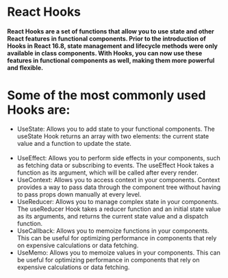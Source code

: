 # React Hooks
#### React Hooks are a set of functions that allow you to use state and other React features in functional components. Prior to the introduction of Hooks in React 16.8, state management and lifecycle methods were only available in class components. With Hooks, you can now use these features in functional components as well, making them more powerful and flexible.

# Some of the most commonly used Hooks are:
<ul>
  <li>UseState: Allows you to add state to your functional components. The useState Hook returns an array with two elements: the current state value and a function to update the state.</li>
  <br/>
  <li>UseEffect: Allows you to perform side effects in your components, such as fetching data or subscribing to events. The useEffect Hook takes a function as its argument, which will be called after every render.</li>
  <li>UseContext: Allows you to access context in your components. Context provides a way to pass data through the component tree without having to pass props down manually at every level.</li>
  <li>UseReducer: Allows you to manage complex state in your components. The useReducer Hook takes a reducer function and an initial state value as its arguments, and returns the current state value and a dispatch function.
</li>
  <li>UseCallback: Allows you to memoize functions in your components. This can be useful for optimizing performance in components that rely on expensive calculations or data fetching.</li>
  <li>UseMemo: Allows you to memoize values in your components. This can be useful for optimizing performance in components that rely on expensive calculations or data fetching.</li>
</ul>










